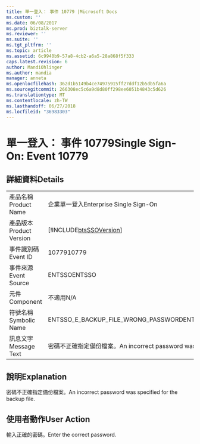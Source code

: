```yaml
---
title: 單一登入： 事件 10779 |Microsoft Docs
ms.custom: ''
ms.date: 06/08/2017
ms.prod: biztalk-server
ms.reviewer: ''
ms.suite: ''
ms.tgt_pltfrm: ''
ms.topic: article
ms.assetid: 6c9940b9-57a8-4cb2-a6a5-28a868f5f333
caps.latest.revision: 6
author: MandiOhlinger
ms.author: mandia
manager: anneta
ms.openlocfilehash: 362d1b5149b4ce74975915ff27ddf12b5db5fa6a
ms.sourcegitcommit: 266308ec5c6a9d8d80ff298ee6051b4843c5d626
ms.translationtype: MT
ms.contentlocale: zh-TW
ms.lasthandoff: 06/27/2018
ms.locfileid: "36983303"
---
```

# <a name="single-sign-on-event-10779"></a><span data-ttu-id="5335a-102">單一登入： 事件 10779</span><span class="sxs-lookup"><span data-stu-id="5335a-102">Single Sign-On: Event 10779</span></span>
## <a name="details"></a><span data-ttu-id="5335a-103">詳細資料</span><span class="sxs-lookup"><span data-stu-id="5335a-103">Details</span></span>  
  
|                 |                                                            |
|-----------------|------------------------------------------------------------|
|  <span data-ttu-id="5335a-104">產品名稱</span><span class="sxs-lookup"><span data-stu-id="5335a-104">Product Name</span></span>   |                 <span data-ttu-id="5335a-105">企業單一登入</span><span class="sxs-lookup"><span data-stu-id="5335a-105">Enterprise Single Sign-On</span></span>                  |
| <span data-ttu-id="5335a-106">產品版本</span><span class="sxs-lookup"><span data-stu-id="5335a-106">Product Version</span></span> | [!INCLUDE[btsSSOVersion](../includes/btsssoversion-md.md)] |
|    <span data-ttu-id="5335a-107">事件識別碼</span><span class="sxs-lookup"><span data-stu-id="5335a-107">Event ID</span></span>     |                           <span data-ttu-id="5335a-108">10779</span><span class="sxs-lookup"><span data-stu-id="5335a-108">10779</span></span>                            |
|  <span data-ttu-id="5335a-109">事件來源</span><span class="sxs-lookup"><span data-stu-id="5335a-109">Event Source</span></span>   |                           <span data-ttu-id="5335a-110">ENTSSO</span><span class="sxs-lookup"><span data-stu-id="5335a-110">ENTSSO</span></span>                           |
|    <span data-ttu-id="5335a-111">元件</span><span class="sxs-lookup"><span data-stu-id="5335a-111">Component</span></span>    |                            <span data-ttu-id="5335a-112">不適用</span><span class="sxs-lookup"><span data-stu-id="5335a-112">N/A</span></span>                             |
|  <span data-ttu-id="5335a-113">符號名稱</span><span class="sxs-lookup"><span data-stu-id="5335a-113">Symbolic Name</span></span>  |            <span data-ttu-id="5335a-114">ENTSSO_E_BACKUP_FILE_WRONG_PASSWORD</span><span class="sxs-lookup"><span data-stu-id="5335a-114">ENTSSO_E_BACKUP_FILE_WRONG_PASSWORD</span></span>             |
|  <span data-ttu-id="5335a-115">訊息文字</span><span class="sxs-lookup"><span data-stu-id="5335a-115">Message Text</span></span>   |  <span data-ttu-id="5335a-116">密碼不正確指定備份檔案。</span><span class="sxs-lookup"><span data-stu-id="5335a-116">An incorrect password was specified for the backup file.</span></span>  |
  
## <a name="explanation"></a><span data-ttu-id="5335a-117">說明</span><span class="sxs-lookup"><span data-stu-id="5335a-117">Explanation</span></span>  
 <span data-ttu-id="5335a-118">密碼不正確指定備份檔案。</span><span class="sxs-lookup"><span data-stu-id="5335a-118">An incorrect password was specified for the backup file.</span></span>  
  
## <a name="user-action"></a><span data-ttu-id="5335a-119">使用者動作</span><span class="sxs-lookup"><span data-stu-id="5335a-119">User Action</span></span>  
 <span data-ttu-id="5335a-120">輸入正確的密碼。</span><span class="sxs-lookup"><span data-stu-id="5335a-120">Enter the correct password.</span></span>